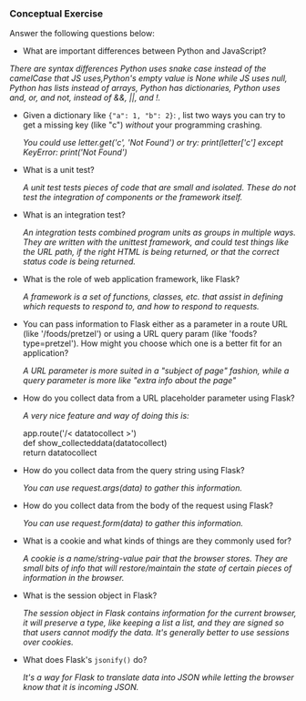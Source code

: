 ### Conceptual Exercise

Answer the following questions below:

- What are important differences between Python and JavaScript?  

 _There are syntax differences Python uses snake case instead of the camelCase that JS uses,Python's empty value is None while JS uses null, Python has lists instead of arrays, Python has dictionaries, Python uses and, or, and not, instead of &&, ||, and !._

- Given a dictionary like ``{"a": 1, "b": 2}``: , list two ways you
  can try to get a missing key (like "c") *without* your programming
  crashing.
  
  _You could use letter.get('c', 'Not Found') or try: print(letter['c'] except KeyError: print('Not Found')_

- What is a unit test?

  _A unit test tests pieces of code that are small and isolated. These do not test the integration of components or the framework itself._
  
- What is an integration test?

  _An integration tests combined program units as groups in multiple ways. They are written with the unittest framework, and could test things like the URL path, if the right HTML is being returned, or that the correct status code is being returned._

- What is the role of web application framework, like Flask?

  _A framework is a set of functions, classes, etc. that assist in defining which requests to respond to, and how to respond to requests._

- You can pass information to Flask either as a parameter in a route URL
  (like '/foods/pretzel') or using a URL query param (like
  'foods?type=pretzel'). How might you choose which one is a better fit
  for an application?
  
  _A URL parameter is more suited in a "subject of page" fashion, while a query parameter is more like "extra info about the page"_

- How do you collect data from a URL placeholder parameter using Flask?

  _A very nice feature and way of doing this is:_
  
  app.route('/< datatocollect >')  
  def show_collecteddata(datatocollect)  
  return datatocollect
  
- How do you collect data from the query string using Flask?

  _You can use request.args(data) to gather this information._

- How do you collect data from the body of the request using Flask?

  _You can use request.form(data) to gather this information._

- What is a cookie and what kinds of things are they commonly used for?

  _A cookie is a name/string-value pair that the browser stores. They are small bits of info that will restore/maintain the state of certain pieces of information in the browser._

- What is the session object in Flask?

  _The session object in Flask contains information for the current browser, it will preserve a type, like keeping a list a list, and they are signed so that users cannot modify the data. It's generally better to use sessions over cookies._

- What does Flask's `jsonify()` do?

  _It's a way for Flask to translate data into JSON while letting the browser know that it is incoming JSON._
